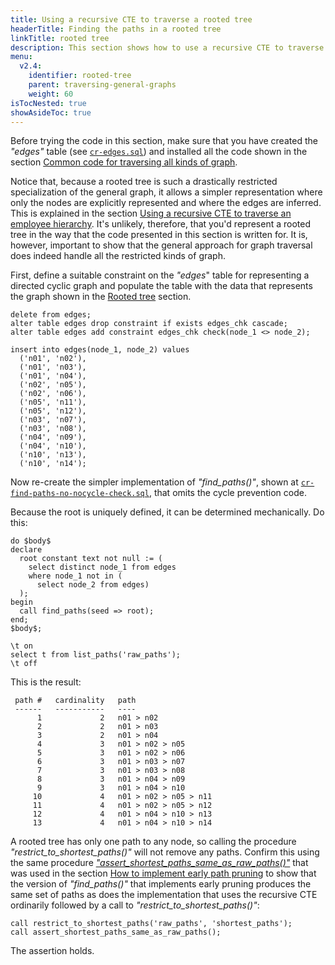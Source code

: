 ```yaml
---
title: Using a recursive CTE to traverse a rooted tree
headerTitle: Finding the paths in a rooted tree
linkTitle: rooted tree
description: This section shows how to use a recursive CTE to traverse a rooted tree.
menu:
  v2.4:
    identifier: rooted-tree
    parent: traversing-general-graphs
    weight: 60
isTocNested: true
showAsideToc: true
---
```


Before trying the code in this section, make sure that you have created the _"edges"_ table (see [`cr-edges.sql`](../graph-representation/#cr-edges-sql)) and installed all the code shown in the section [Common code for traversing all kinds of graph](../common-code/).

Notice that, because a rooted tree is such a drastically restricted specialization of the general graph, it allows a simpler representation where only the nodes are explicitly represented and where the edges are inferred. This is explained in the section [Using a recursive CTE to traverse an employee hierarchy](../../emps-hierarchy/). It's unlikely, therefore, that you'd represent a rooted tree in the way that the code presented in this section is written for. It is, however, important to show that the general approach for graph traversal does indeed handle all the restricted kinds of graph.

First, define a suitable constraint on the _"edges_" table for representing a directed cyclic graph and populate the table with the data that represents the graph shown in the [Rooted tree](../../traversing-general-graphs/#rooted-tree) section.

```plpgsql
delete from edges;
alter table edges drop constraint if exists edges_chk cascade;
alter table edges add constraint edges_chk check(node_1 <> node_2);

insert into edges(node_1, node_2) values
  ('n01', 'n02'),
  ('n01', 'n03'),
  ('n01', 'n04'),
  ('n02', 'n05'),
  ('n02', 'n06'),
  ('n05', 'n11'),
  ('n05', 'n12'),
  ('n03', 'n07'),
  ('n03', 'n08'),
  ('n04', 'n09'),
  ('n04', 'n10'),
  ('n10', 'n13'),
  ('n10', 'n14');
```

Now re-create the simpler implementation of _"find_paths()"_, shown at [`cr-find-paths-no-nocycle-check.sql`](../directed-acyclic-graph/#cr-find-paths-no-nocycle-check-sql), that omits the cycle prevention code.

Because the root is uniquely defined, it can be determined mechanically. Do this:

```plpgsql
do $body$
declare
  root constant text not null := (
    select distinct node_1 from edges
    where node_1 not in (
      select node_2 from edges)
  );
begin
  call find_paths(seed => root);
end;
$body$;

\t on
select t from list_paths('raw_paths');
\t off
```

This is the result:

```
 path #   cardinality   path
 ------   -----------   ----
      1             2   n01 > n02
      2             2   n01 > n03
      3             2   n01 > n04
      4             3   n01 > n02 > n05
      5             3   n01 > n02 > n06
      6             3   n01 > n03 > n07
      7             3   n01 > n03 > n08
      8             3   n01 > n04 > n09
      9             3   n01 > n04 > n10
     10             4   n01 > n02 > n05 > n11
     11             4   n01 > n02 > n05 > n12
     12             4   n01 > n04 > n10 > n13
     13             4   n01 > n04 > n10 > n14
```

A rooted tree has only one path to any node, so calling the procedure _"restrict_to_shortest_paths()"_ will not remove any paths. Confirm this using the same procedure _["assert_shortest_paths_same_as_raw_paths()"](../common-code/#cr-assert-shortest-paths-same-as-raw-paths-sql)_ that was used in the section [How to implement early path pruning](../undirected-cyclic-graph/#how-to-implement-early-path-pruning) to show that the version of _"find_paths()"_ that implements early pruning produces the same set of paths as does the implementation that uses the recursive CTE ordinarily followed by a call to _"restrict_to_shortest_paths()"_:

```plpgsql
call restrict_to_shortest_paths('raw_paths', 'shortest_paths');
call assert_shortest_paths_same_as_raw_paths();
```

The assertion holds.

